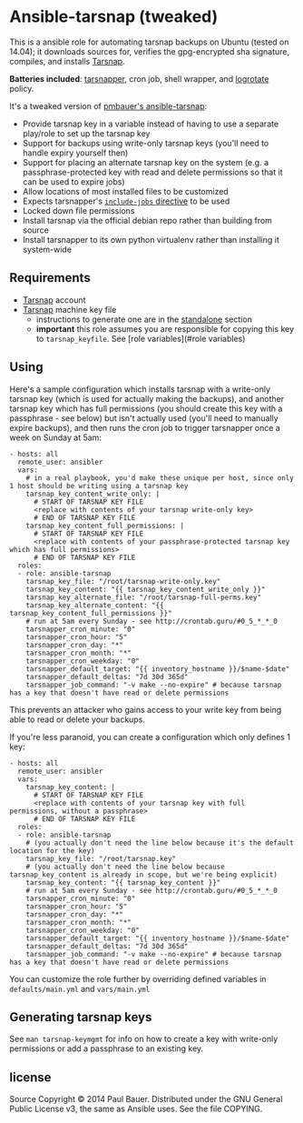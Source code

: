 

# Ansible-tarsnap (tweaked)

This is a ansible role for automating tarsnap backups on Ubuntu (tested on 14.04); it downloads sources for,
verifies the gpg-encrypted sha signature, compiles, and installs [Tarsnap].

**Batteries included**: [tarsnapper], cron job, shell wrapper, and [logrotate] policy.

It's a tweaked version of [pmbauer's ansible-tarsnap](https://github.com/pmbauer/ansible-tarsnap):

 * Provide tarsnap key in a variable instead of having to use a separate play/role to set up the tarsnap key
 * Support for backups using write-only tarsnap keys (you'll need to handle expiry yourself then)
 * Support for placing an alternate tarsnap key on the system (e.g. a passphrase-protected key with read and delete permissions so that it can be used to expire jobs)
 * Allow locations of most installed files to be customized
 * Expects tarsnapper's [`include-jobs` directive](https://github.com/miracle2k/tarsnapper/issues/2) to be used
 * Locked down file permissions
 * Install tarsnap via the official debian repo rather than building from source
 * Install tarsnapper to its own python virtualenv rather than installing it system-wide

## Requirements
- [Tarsnap] account
- [Tarsnap] machine key file
    - instructions to generate one are in the [standalone](#standalone) section
    - **important** this role assumes you are responsible for copying this key to `tarsnap_keyfile`.  See [role variables](#role variables)

## Using

Here's a sample configuration which installs tarsnap with a write-only tarsnap key (which is used for actually making
the backups), and another tarsnap key which has full permissions (you should create this key with a passphrase - see
below) but isn't actually used (you'll need to manually expire backups), and then runs the cron job to trigger
tarsnapper once a week on Sunday at 5am:

```
- hosts: all
  remote_user: ansibler
  vars:
    # in a real playbook, you'd make these unique per host, since only 1 host should be writing using a tarsnap key
    tarsnap_key_content_write_only: |
      # START OF TARSNAP KEY FILE
      <replace with contents of your tarsnap write-only key>
      # END OF TARSNAP KEY FILE
    tarsnap_key_content_full_permissions: |
      # START OF TARSNAP KEY FILE
      <replace with contents of your passphrase-protected tarsnap key which has full permissions>
      # END OF TARSNAP KEY FILE
  roles:
  - role: ansible-tarsnap
    tarsnap_key_file: "/root/tarsnap-write-only.key"
    tarsnap_key_content: "{{ tarsnap_key_content_write_only }}"
    tarsnap_key_alternate_file: "/root/tarsnap-full-perms.key"
    tarsnap_key_alternate_content: "{{ tarsnap_key_content_full_permissions }}"
    # run at 5am every Sunday - see http://crontab.guru/#0_5_*_*_0
    tarsnapper_cron_minute: "0"
    tarsnapper_cron_hour: "5"
    tarsnapper_cron_day: "*"
    tarsnapper_cron_month: "*"
    tarsnapper_cron_weekday: "0"
    tarsnapper_default_target: "{{ inventory_hostname }}/$name-$date"
    tarsnapper_default_deltas: "7d 30d 365d"
    tarsnapper_job_command: "-v make --no-expire" # because tarsnap has a key that doesn't have read or delete permissions
```

This prevents an attacker who gains access to your write key from being able to read or delete your backups.

If you're less paranoid, you can create a configuration which only defines 1 key:

```
- hosts: all
  remote_user: ansibler
  vars:
    tarsnap_key_content: |
      # START OF TARSNAP KEY FILE
      <replace with contents of your tarsnap key with full permissions, without a passphrase>
      # END OF TARSNAP KEY FILE
  roles:
  - role: ansible-tarsnap
    # (you actually don't need the line below because it's the default location for the key)
    tarsnap_key_file: "/root/tarsnap.key"
    # (you actually don't need the line below because tarsnap_key_content is already in scope, but we're being explicit)
    tarsnap_key_content: "{{ tarsnap_key_content }}"
    # run at 5am every Sunday - see http://crontab.guru/#0_5_*_*_0
    tarsnapper_cron_minute: "0"
    tarsnapper_cron_hour: "5"
    tarsnapper_cron_day: "*"
    tarsnapper_cron_month: "*"
    tarsnapper_cron_weekday: "0"
    tarsnapper_default_target: "{{ inventory_hostname }}/$name-$date"
    tarsnapper_default_deltas: "7d 30d 365d"
    tarsnapper_job_command: "-v make --no-expire" # because tarsnap has a key that doesn't have read or delete permissions
```

You can customize the role further by overriding defined variables in `defaults/main.yml` and `vars/main.yml`

## Generating tarsnap keys

See `man tarsnap-keymgmt` for info on how to create a key with write-only permissions or add a passphrase to an existing
key.

## license
Source Copyright © 2014 Paul Bauer. Distributed under the GNU General Public License v3, the same as Ansible uses.
See the file COPYING.

[Ansible]:http://www.ansible.com/home
[ansible-pull]:http://linux.die.net/man/1/ansible-pull
[ansible cron module]:http://docs.ansible.com/cron_module.html
[logrotate]:http://linuxcommand.org/man_pages/logrotate8.html
[Tarsnap]:https://www.tarsnap.com/
[sovereign]:https://github.com/al3x/sovereign
[tarsnapper]:https://github.com/miracle2k/tarsnapper
[tarsnapper.default.conf]:https://github.com/pmbauer/ansible-tarsnap/tree/master/files/tarsnapper.default.conf
